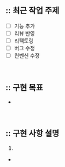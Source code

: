 ## :: 최근 작업 주제
- [ ] 기능 추가
- [ ] 리뷰 반영
- [ ] 리팩토링
- [ ] 버그 수정
- [ ] 컨벤션 수정

<br />

## :: 구현 목표
- 

<br />

## :: 구현 사항 설명
1. 
- 